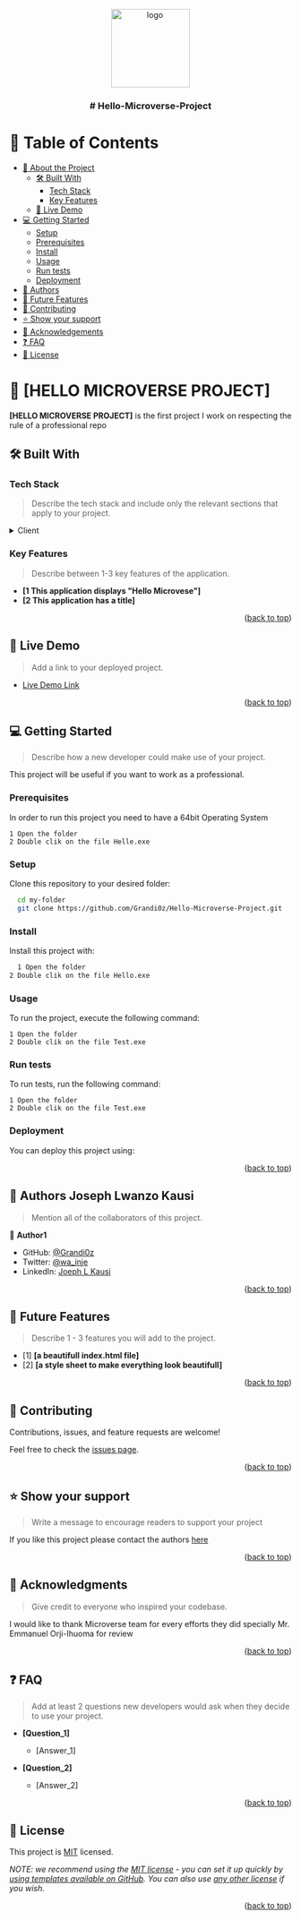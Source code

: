 
<a name="readme-top"></a>



<div align="center">

  <img src="murple_logo.png" alt="logo" width="140"  height="auto" />
  <br/>

  <h3><b># Hello-Microverse-Project</b></h3>

</div>



# 📗 Table of Contents

- [📖 About the Project](#about-project)
  - [🛠 Built With](#built-with)
    - [Tech Stack](#tech-stack)
    - [Key Features](#key-features)
  - [🚀 Live Demo](#live-demo)
- [💻 Getting Started](#getting-started)
  - [Setup](#setup)
  - [Prerequisites](#prerequisites)
  - [Install](#install)
  - [Usage](#usage)
  - [Run tests](#run-tests)
  - [Deployment](#triangular_flag_on_post-deployment)
- [👥 Authors](#authors)
- [🔭 Future Features](#future-features)
- [🤝 Contributing](#contributing)
- [⭐️ Show your support](#support)
- [🙏 Acknowledgements](#acknowledgements)
- [❓ FAQ](#faq)
- [📝 License](#license)



# 📖 [HELLO MICROVERSE PROJECT] <a name="about-project"></a>


**[HELLO MICROVERSE PROJECT]** is the first project I work on respecting the rule of a professional repo

## 🛠 Built With <a name="built-with"></a>

### Tech Stack <a name="tech-stack"></a>

> Describe the tech stack and include only the relevant sections that apply to your project.

<details>
  <summary>Client</summary>
  <ul>
    <li><a href="https://w3.org/">HTML & CSS</a></li>
  </ul>
</details>





### Key Features <a name="key-features"></a>

> Describe between 1-3 key features of the application.

- **[1 This application displays "Hello Microvese"]**
- **[2 This application has a title]**


<p align="right">(<a href="#readme-top">back to top</a>)</p>



## 🚀 Live Demo <a name="live-demo"></a>

> Add a link to your deployed project.

- [Live Demo Link](https://github.com/Grandi0z/Hello-Microverse-Project/tree/3efd29b3a68c4459e9a77708191b49c72aa76c78)

<p align="right">(<a href="#readme-top">back to top</a>)</p>



## 💻 Getting Started <a name="getting-started"></a>

> Describe how a new developer could make use of your project.

This project will be useful if you want to work as a professional.

### Prerequisites

In order to run this project you need to have a 64bit Operating System



```
1 Open the folder
2 Double clik on the file Helle.exe
```


### Setup

Clone this repository to your desired folder: 



```sh
  cd my-folder
  git clone https://github.com/Grandi0z/Hello-Microverse-Project.git
```


### Install

Install this project with:



```sh
  1 Open the folder
2 Double clik on the file Hello.exe
```


### Usage

To run the project, execute the following command:



```
1 Open the folder
2 Double clik on the file Test.exe
```


### Run tests

To run tests, run the following command:



```
1 Open the folder
2 Double clik on the file Test.exe
```


### Deployment

You can deploy this project using:



<p align="right">(<a href="#readme-top">back to top</a>)</p>



## 👥 Authors <a name="authors">Joseph Lwanzo Kausi</a>

> Mention all of the collaborators of this project.

👤 **Author1**

- GitHub: [@Grandi0z](https://github.com/Grandi0z)
- Twitter: [@wa_inje](https://twitter.com/wa_inje)
- LinkedIn: [Joeph L Kausi](https://linkedin.com/in/Joeph_l_Kausi)



<p align="right">(<a href="#readme-top">back to top</a>)</p>



## 🔭 Future Features <a name="future-features"></a>

> Describe 1 - 3 features you will add to the project.

- [1] **[a beautifull index.html file]**
- [2] **[a style sheet to make everything look beautifull]**


<p align="right">(<a href="#readme-top">back to top</a>)</p>



## 🤝 Contributing <a name="contributing"></a>

Contributions, issues, and feature requests are welcome!

Feel free to check the [issues page](https://github.com/Grandi0z/Hello-Microverse-Project/issues).

<p align="right">(<a href="#readme-top">back to top</a>)</p>



## ⭐️ Show your support <a name="support"></a>

> Write a message to encourage readers to support your project

If you like this project please contact the authors <a href = "mailto: josephlkausi@gmail.com">here</a>

<p align="right">(<a href="#readme-top">back to top</a>)</p>



## 🙏 Acknowledgments <a name="acknowledgements"></a>

> Give credit to everyone who inspired your codebase.

I would like to thank Microverse team for every efforts they did specially Mr. Emmanuel Orji-Ihuoma for review

<p align="right">(<a href="#readme-top">back to top</a>)</p>



## ❓ FAQ <a name="faq"></a>

> Add at least 2 questions new developers would ask when they decide to use your project.

- **[Question_1]**

  - [Answer_1]

- **[Question_2]**

  - [Answer_2]

<p align="right">(<a href="#readme-top">back to top</a>)</p>



## 📝 License <a name="license"></a>

This project is [MIT](./LICENSE) licensed.

_NOTE: we recommend using the [MIT license](https://choosealicense.com/licenses/mit/) - you can set it up quickly by [using templates available on GitHub](https://docs.github.com/en/communities/setting-up-your-project-for-healthy-contributions/adding-a-license-to-a-repository). You can also use [any other license](https://choosealicense.com/licenses/) if you wish._

<p align="right">(<a href="#readme-top">back to top</a>)</p>
